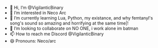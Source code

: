 - 👋 Hi, I’m @VigilanticBinary
- 👀 I’m interested in Neco Arc
- 🌱 I’m currently learning Lua, Python, my existance, and why femtanyl's song's sound so amazing and horrifying at the same time|!
- 💞️ I’m looking to collaborate on NO ONE, i work alone im batman
- 📫 How to reach me Discord @VigilanticBinary
- 😄 Pronouns: Neco/arc


<!---
VigilanticBinary/VigilanticBinary is a ✨ special ✨ repository because its `README.md` (this file) appears on your GitHub profile.
You can click the Preview link to take a look at your changes.
--->
